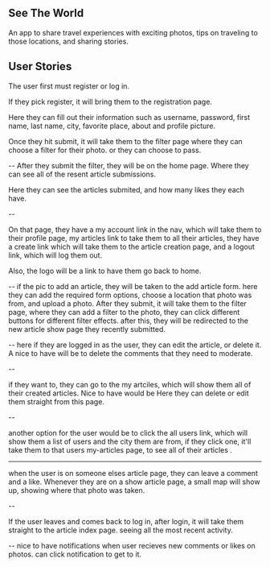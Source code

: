 ## See The World

An app to share travel experiences with exciting photos, tips on traveling to those locations, and sharing stories.


## User Stories

The user first must register or log in.

If they pick register, it will bring them to the registration page.

Here they can fill out their information such as username, password, first name, last name, city, favorite place, about and profile picture.

Once they hit submit, it will take them to the filter page where they can choose a filter for their photo. or they can choose to pass.

--
After they submit the filter, they will be on the home page. Where they can see all of the resent article submissions.

Here they can see the articles submited, and how many likes they each have.

--

On that page, they have a my account link in the nav, which will take them to their profile page, my articles link to take them to all their articles, they have a create link which will take them to the article creation page, and a logout link, which will log them out.

Also, the logo will be a link to have them go back to home.



--
if the pic to add an article, they will be taken to the add article form. here they can add the required form options, choose a location that photo was from, and upload a photo. After they submit, it will take them to the filter page, where they can add a filter to the photo, they can click different buttons for different filter effects. after this, they will be redirected to the new article show page they recently submitted.

--
here if they are logged in as the user, they can edit the article, or delete it. A nice to have will be to delete the comments that they need to moderate.

--

if they want to, they can go to the my artciles, which will show them all of their created articles. Nice to have would be Here they can delete or edit them straight from this page.

--

another option for the user would be to click the all users link, which will show them a list of users and the city them are from, if they click one, it'll take them to that users my-articles page, to see all of their articles .

---
when the user is on someone elses article page, they can leave a comment and a like. Whenever they are on a show article page, a small map will show up, showing where that photo was taken. 

-- 

If the user leaves and comes back to log in, after login, it will take them straight to the article index page. seeing all the most recent activity.

--
nice to have
notifications when user recieves new comments or likes on photos. can click notification to get to it.